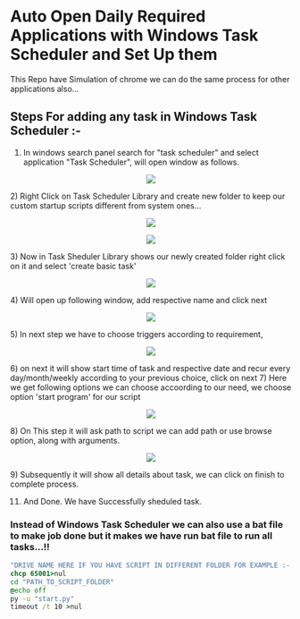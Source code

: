 # Auto Open Daily Required Applications with Windows Task Scheduler and Set Up them

This Repo have Simulation of chrome we can do the same process for other applications also...

## Steps For adding any task in Windows Task Scheduler :-

1) In windows search panel search for "task scheduler" and select application "Task Scheduler", will open window as follows.
<p align="center">
  <img src="https://user-images.githubusercontent.com/61587515/211763643-9c201136-171f-4aa7-9f92-77801f1de43e.png"/>
</p>
2) Right Click on Task Scheduler Library and create new folder to keep our custom startup scripts different from system ones...
<p align="center">
  <img src="https://user-images.githubusercontent.com/61587515/211764104-5386dfeb-9734-445f-a13c-0bc750af217d.png"/>
</p>
<p align="center">
  <img src="https://user-images.githubusercontent.com/61587515/211764239-edb676cb-22dd-43f7-a977-2d048e6a5234.png"/>
</p>
3) Now in Task Sheduler Library shows our newly created folder right click on it and select 'create basic task'
<p align="center">
  <img src="https://user-images.githubusercontent.com/61587515/211764902-cfcb0006-40a1-4469-85b0-728d00c60d81.png"/>
</p>
4) Will open  up  following  window,  add respective name and click next
<p align="center">
  <img src="https://user-images.githubusercontent.com/61587515/211765164-f0d610e6-066d-4b32-8be8-08442aca1ba0.png"/>
</p>
5) In next step we have to choose triggers according  to requirement,
<p align="center">
  <img src="https://user-images.githubusercontent.com/61587515/211765404-4134c4d1-8a88-4c2b-8599-3414d21cf25f.png"/>
</p>
6) on next it will show start time of task and respective date and recur every day/month/weekly according to your previous choice, click on next
7) Here we get following options we can choose accoording to our need, we choose option 'start program' for our script
<p align="center">
  <img src="https://user-images.githubusercontent.com/61587515/211765940-c86fae75-0c76-46ac-8c1b-6299922445ec.png"/>
</p>
8) On This step it will ask path to script we can add path or use browse option, along with arguments.
<p align="center">
  <img src="https://user-images.githubusercontent.com/61587515/211766458-5501fa18-9324-4fd4-93c8-d474c885ce95.png"/>
</p>
9) Subsequently it will show all details about task, we can click on finish to complete process.

11) And Done. We have Successfully sheduled task.



### Instead of Windows Task Scheduler we can also use a bat file to make job done but it makes we have run bat file to run all tasks...!!

```bat
"DRIVE NAME HERE IF YOU HAVE SCRIPT IN DIFFERENT FOLDER FOR EXAMPLE :- 'G:'"
chcp 65001>nul
cd "PATH_TO_SCRIPT_FOLDER"
@echo off
py -u "start.py"
timeout /t 10 >nul
```
